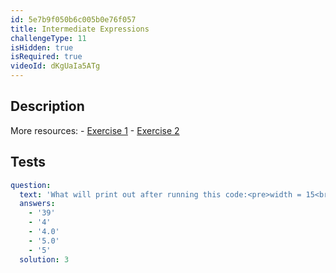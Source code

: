 ```yaml
---
id: 5e7b9f050b6c005b0e76f057
title: Intermediate Expressions
challengeType: 11
isHidden: true
isRequired: true
videoId: dKgUaIa5ATg
---
```


## Description
<section id='description'>
More resources:
- <a href="https://youtu.be/t_4DPwsaGDY" target='_blank'>Exercise 1</a>
- <a href="https://youtu.be/wgkC8SxraAQ" target='_blank'>Exercise 2</a>
</section>

## Tests
<section id='tests'>

```yml
question:
  text: 'What will print out after running this code:<pre>width = 15<br>height = 12.0<br>print(height/3)</pre>'
  answers:
    - '39'
    - '4'
    - '4.0'
    - '5.0'
    - '5'
  solution: 3
```

</section>
